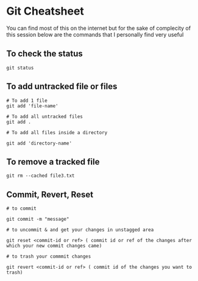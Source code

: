 # Git Cheatsheet

You can find most of this on the internet but for the sake of complecity of this session below are the commands that I personally find very useful

## To check the status
`git status`

## To add untracked file or files
```
# To add 1 file
git add 'file-name'

# To add all untracked files
git add .

# To add all files inside a directory

git add 'directory-name'

```

## To remove a tracked file

`git rm --cached file3.txt`

## Commit, Revert, Reset

```
# to commit

git commit -m "message"

# to uncommit & and get your changes in unstagged area

git reset <commit-id or ref> ( commit id or ref of the changes after which your new commit changes came)

# to trash your commmit changes

git revert <commit-id or ref> ( commit id of the changes you want to trash)

